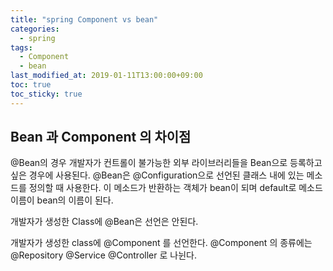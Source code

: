 ```yaml
---
title: "spring Component vs bean"
categories:
  - spring
tags:
  - Component
  - bean
last_modified_at: 2019-01-11T13:00:00+09:00
toc: true
toc_sticky: true
---
```



## Bean 과 Component 의 차이점

@Bean의 경우 개발자가 컨트롤이 불가능한 외부 라이브러리들을 Bean으로 등록하고 싶은 경우에 사용된다.
@Bean은 @Configuration으로 선언된 클래스 내에 있는 메소드를 정의할 때 사용한다. 이 메소드가 반환하는 객체가 bean이 되며 default로 메소드 이름이 bean의 이름이 된다.

개발자가 생성한 Class에 @Bean은 선언은 안된다.

개발자가 생성한 class에 @Component 를 선언한다.
@Component 의 종류에는  @Repository	 @Service	 @Controller 로 나뉜다.
